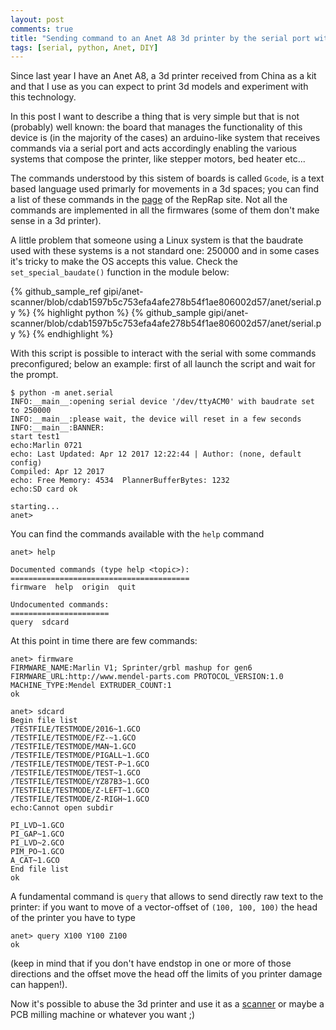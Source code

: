 ```yaml
---
layout: post
comments: true
title: "Sending command to an Anet A8 3d printer by the serial port with python"
tags: [serial, python, Anet, DIY]
---
```


Since last year I have an Anet A8, a 3d printer received from China as a kit
and that I use as you can expect to print 3d models and experiment with this
technology.

In this post I want to describe a thing that is very simple but that is not
(probably) well known: the board that manages the functionality of this device
is (in the majority of the cases) an arduino-like system that receives commands
via a serial port and acts accordingly enabling the various systems that compose
the printer, like stepper motors, bed heater etc...

The commands understood by this sistem of boards is called ``Gcode``, is a text based
language used primarly for movements in a 3d spaces; you can find a list of these commands
in the [page](http://reprap.org/wiki/G-code) of the RepRap site. Not all the commands
are implemented in all the firmwares (some of them don't make sense in a 3d printer).

A little problem that someone using a Linux system is that the baudrate used with these systems
is a not standard one: 250000 and in some cases it's tricky to make the OS accepts this value.
Check the ``set_special_baudate()`` function in the module below:

{% github_sample_ref gipi/anet-scanner/blob/cdab1597b5c753efa4afe278b54f1ae806002d57/anet/serial.py %}
{% highlight python %}
{% github_sample gipi/anet-scanner/blob/cdab1597b5c753efa4afe278b54f1ae806002d57/anet/serial.py %}
{% endhighlight %}

With this script is possible to interact with the serial with some commands
preconfigured; below an example: first of all launch the script and wait for
the prompt.

```
$ python -m anet.serial
INFO:__main__:opening serial device '/dev/ttyACM0' with baudrate set to 250000
INFO:__main__:please wait, the device will reset in a few seconds
INFO:__main__:BANNER: 
start test1
echo:Marlin 0721
echo: Last Updated: Apr 12 2017 12:22:44 | Author: (none, default config)
Compiled: Apr 12 2017
echo: Free Memory: 4534  PlannerBufferBytes: 1232
echo:SD card ok

starting...
anet>
```

You can find the commands available with the ``help`` command

```
anet> help

Documented commands (type help <topic>):
========================================
firmware  help  origin  quit

Undocumented commands:
======================
query  sdcard
```

At this point in time there are few commands:

```
anet> firmware
FIRMWARE_NAME:Marlin V1; Sprinter/grbl mashup for gen6 FIRMWARE_URL:http://www.mendel-parts.com PROTOCOL_VERSION:1.0 MACHINE_TYPE:Mendel EXTRUDER_COUNT:1
ok

anet> sdcard
Begin file list
/TESTFILE/TESTMODE/2016~1.GCO
/TESTFILE/TESTMODE/FZ-~1.GCO
/TESTFILE/TESTMODE/MAN~1.GCO
/TESTFILE/TESTMODE/PIGALL~1.GCO
/TESTFILE/TESTMODE/TEST-P~1.GCO
/TESTFILE/TESTMODE/TEST~1.GCO
/TESTFILE/TESTMODE/YZ87B3~1.GCO
/TESTFILE/TESTMODE/Z-LEFT~1.GCO
/TESTFILE/TESTMODE/Z-RIGH~1.GCO
echo:Cannot open subdir

PI_LVD~1.GCO
PI_GAP~1.GCO
PI_LVD~2.GCO
PIM_PO~1.GCO
A_CAT~1.GCO
End file list
ok
```

A fundamental command is ``query`` that allows to send directly raw text
to the printer: if you want to move of a vector-offset of ``(100, 100, 100)``
the head of the printer you have to type

```
anet> query X100 Y100 Z100
ok
```

(keep in mind that if you don't have endstop in one or more of those directions and
the offset move the head off the limits of you printer damage can happen!).


Now it's possible to abuse the 3d printer and use it as a [scanner](https://github.com/gipi/anet-scanner) or
maybe a PCB milling machine or whatever you want ;)

